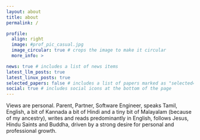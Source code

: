 ```yaml
---
layout: about
title: about
permalink: /

profile:
  align: right
  image: #prof_pic_casual.jpg
  image_circular: true # crops the image to make it circular
  more_info: >

news: true # includes a list of news items
latest_llm_posts: true
latest_linux_posts: true
selected_papers: false # includes a list of papers marked as "selected={true}"
social: true # includes social icons at the bottom of the page
---
```

Views are personal.
Parent, Partner, Software Engineer, speaks Tamil, English, a bit of Kannada a bit of Hindi and a tiny bit of Malayalam (because of my ancestry), writes and reads predominantly in English, follows Jesus, Hindu Saints and Buddha, driven by a strong desire for personal and professional growth.
